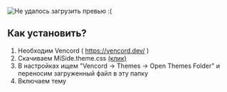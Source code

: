 ![Не удалось загрузить превью :(](https://i.imgur.com/nEInXLS.png)

## Как установить?
1. Необходим Vencord ( https://vencord.dev/ )
2. Скачиваем MiSide.theme.css [(клик)](https://github.com/streetraceing/miside-theme/blob/main/MiSide.theme.css)
3. В настройках ищем "Vencord -> Themes -> Open Themes Folder" и переносим загруженный файл в эту папку
4. Включаем тему
